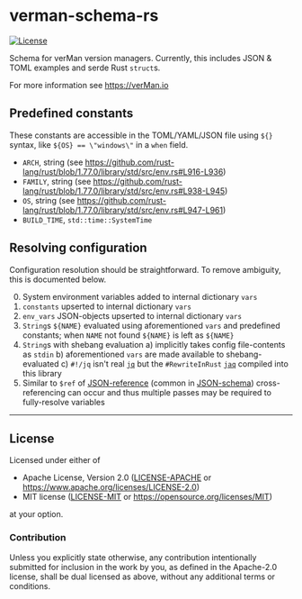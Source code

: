 verman-schema-rs
================
[![License](https://img.shields.io/badge/license-Apache--2.0%20OR%20MIT-blue.svg)](https://opensource.org/licenses/Apache-2.0)

Schema for verMan version managers. Currently, this includes JSON & TOML examples and serde Rust `struct`s.

For more information see https://verMan.io

## Predefined constants

These constants are accessible in the TOML/YAML/JSON file using `${}` syntax, like `${OS} == \"windows\"` in a `when` field.

  - `ARCH`, string (see https://github.com/rust-lang/rust/blob/1.77.0/library/std/src/env.rs#L916-L936)
  - `FAMILY`, string (see https://github.com/rust-lang/rust/blob/1.77.0/library/std/src/env.rs#L938-L945)
  - `OS`, string (see https://github.com/rust-lang/rust/blob/1.77.0/library/std/src/env.rs#L947-L961)
  - `BUILD_TIME`, `std::time::SystemTime`

## Resolving configuration

Configuration resolution should be straightforward. To remove ambiguity, this is documented below.

  0. System environment variables added to internal dictionary `vars`
  1. `constants` upserted to internal dictionary `vars`
  2. `env_vars` JSON-objects upserted to internal dictionary `vars`
  3. `String`s `${NAME}` evaluated using aforementioned `vars` and predefined constants; when `NAME` not found `${NAME}` is left as `${NAME}`
  4. `String`s with shebang evaluation
    a) implicitly takes config file-contents as `stdin`
    b) aforementioned `vars` are made available to shebang-evaluated
    c) `#!/jq` isn't real [`jq`](https://jqlang.github.io/jq) but the `#RewriteInRust` [`jaq`](https://github.com/01mf02/jaq) compiled into this library
  5. Similar to `$ref` of [JSON-reference](https://niem.github.io/json/reference/json-schema/references) (common in [JSON-schema](https://json-schema.org/specification)) cross-referencing can occur and thus multiple passes may be required to fully-resolve variables

<hr/>

## License

Licensed under either of

- Apache License, Version 2.0 ([LICENSE-APACHE](LICENSE-APACHE) or <https://www.apache.org/licenses/LICENSE-2.0>)
- MIT license ([LICENSE-MIT](LICENSE-MIT) or <https://opensource.org/licenses/MIT>)

at your option.

### Contribution

Unless you explicitly state otherwise, any contribution intentionally submitted
for inclusion in the work by you, as defined in the Apache-2.0 license, shall be
dual licensed as above, without any additional terms or conditions.
